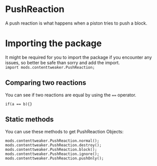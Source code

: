 # PushReaction

A push reaction is what happens when a piston tries to push a block.

# Importing the package
It might be required for you to import the package if you encounter any issues, so better be safe than sorry and add the import.  
`import mods.contenttweaker.PushReaction;`

## Comparing two reactions
You can see if two reactions are equal by using the `==` operator.
```zenscript
if(a == b){}
```

## Static methods

You can use these methods to get PushReaction Objects:

```zenscript
mods.contenttweaker.PushReaction.normal();
mods.contenttweaker.PushReaction.destroy();
mods.contenttweaker.PushReaction.block();
mods.contenttweaker.PushReaction.ignore();
mods.contenttweaker.PushReaction.pushOnly();
```